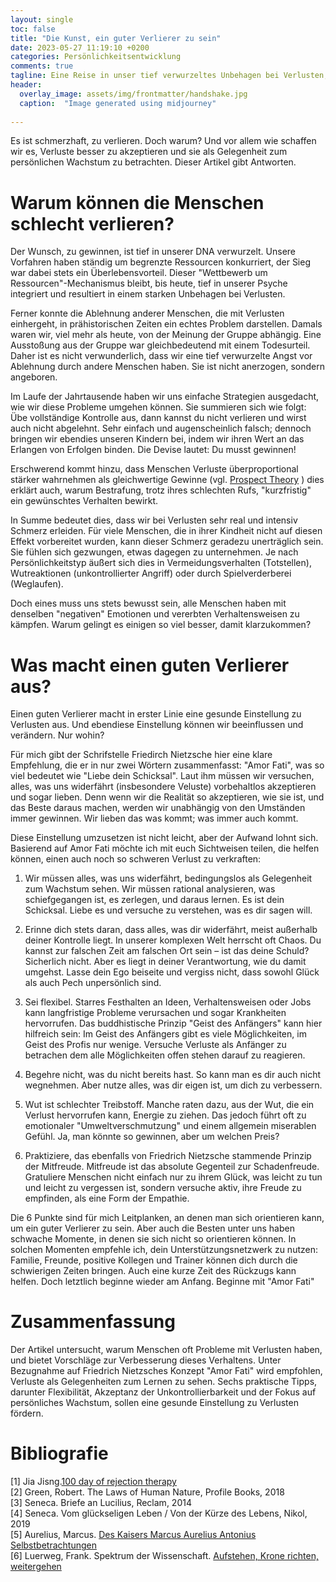 ```yaml
---
layout: single
toc: false
title: "Die Kunst, ein guter Verlierer zu sein"
date: 2023-05-27 11:19:10 +0200
categories: Persönlichkeitsentwicklung
comments: true
tagline: Eine Reise in unser tief verwurzeltes Unbehagen bei Verlusten, angereichert mit praktischen Strategien, um Verluste als Chancen zum Wachstum zu nutzen.
header:
  overlay_image: assets/img/frontmatter/handshake.jpg
  caption:  "Image generated using midjourney"
  
---
```


Es ist schmerzhaft, zu verlieren. Doch warum? Und vor allem wie schaffen wir es, Verluste besser zu akzeptieren und sie als Gelegenheit zum persönlichen Wachstum zu betrachten. Dieser Artikel gibt Antworten.

# Warum können die Menschen schlecht verlieren?

Der Wunsch, zu gewinnen, ist tief in unserer DNA verwurzelt. Unsere Vorfahren haben ständig um begrenzte Ressourcen konkurriert, der Sieg war dabei stets ein Überlebensvorteil. Dieser "Wettbewerb um Ressourcen"-Mechanismus bleibt, bis heute, tief in unserer Psyche integriert  und resultiert in einem starken Unbehagen bei Verlusten.

Ferner konnte die Ablehnung anderer Menschen, die mit Verlusten einhergeht, in prähistorischen Zeiten ein echtes Problem darstellen. Damals waren wir, viel mehr als heute,  von der Meinung der Gruppe abhängig. Eine Ausstoßung aus der Gruppe war gleichbedeutend mit einem Todesurteil. Daher ist es nicht verwunderlich, dass wir eine tief verwurzelte Angst vor Ablehnung durch andere Menschen haben. Sie ist nicht anerzogen, sondern angeboren.

Im Laufe der Jahrtausende haben wir uns einfache Strategien ausgedacht, wie wir diese Probleme umgehen können. Sie summieren sich wie folgt: Übe vollständige Kontrolle aus, dann kannst du nicht verlieren und wirst auch nicht abgelehnt. Sehr einfach und augenscheinlich falsch; dennoch bringen wir ebendies unseren Kindern bei, indem wir ihren Wert an das Erlangen von Erfolgen binden. Die Devise lautet: Du musst gewinnen!

Erschwerend kommt hinzu, dass Menschen Verluste überproportional stärker wahrnehmen als gleichwertige Gewinne (vgl. [Prospect Theory](https://www.uibk.ac.at/ibf/blog-wirtschaft-und-verantwortung/posts/empfindet-man-verluste-staerker-als-gewinne.html) ) dies erklärt auch, warum Bestrafung, trotz ihres schlechten Rufs, "kurzfristig" ein gewünschtes Verhalten bewirkt.

In Summe bedeutet dies, dass wir bei Verlusten sehr real und intensiv Schmerz erleiden. Für viele Menschen, die in ihrer Kindheit nicht auf diesen Effekt vorbereitet wurden, kann dieser Schmerz geradezu unerträglich sein. Sie fühlen sich gezwungen, etwas dagegen zu unternehmen. Je nach Persönlichkeitstyp äußert sich dies in Vermeidungsverhalten (Totstellen), Wutreaktionen (unkontrollierter Angriff) oder durch Spielverderberei (Weglaufen).

Doch eines muss uns stets bewusst sein, alle Menschen haben mit denselben "negativen" Emotionen und vererbten Verhaltensweisen zu kämpfen. Warum gelingt es einigen so viel besser, damit klarzukommen?

# Was macht einen guten Verlierer aus?

Einen guten Verlierer macht in erster Linie eine gesunde Einstellung zu Verlusten aus. Und ebendiese Einstellung können wir beeinflussen und verändern. Nur wohin?

Für mich gibt der Schrifstelle Friedirch Nietzsche hier eine klare Empfehlung, die er in nur zwei Wörtern zusammenfasst: "Amor Fati", was so viel bedeutet wie "Liebe dein Schicksal". Laut ihm müssen wir versuchen, alles, was uns widerfährt (insbesondere Veluste) vorbehaltlos akzeptieren und sogar lieben. Denn wenn wir die Realität so akzeptieren, wie sie ist, und das Beste daraus machen, werden wir unabhängig von den Umständen immer gewinnen. Wir lieben das was kommt; was immer auch kommt.

Diese Einstellung umzusetzen ist nicht leicht, aber der Aufwand lohnt sich. Basierend auf Amor Fati möchte ich mit euch Sichtweisen teilen, die helfen können, einen auch noch so schweren Verlust zu verkraften:

1. Wir müssen alles, was uns widerfährt, bedingungslos als Gelegenheit zum Wachstum sehen. Wir müssen rational analysieren, was schiefgegangen ist, es zerlegen, und daraus lernen. Es ist dein Schicksal. Liebe es und versuche zu verstehen, was es dir sagen will.

2. Erinne dich stets daran, dass alles, was dir widerfährt, meist außerhalb deiner Kontrolle liegt. In unserer komplexen Welt herrscht oft Chaos. Du kannst zur falschen Zeit am falschen Ort sein – ist das deine Schuld? Sicherlich nicht. Aber es liegt in deiner Verantwortung, wie du damit umgehst. Lasse dein Ego beiseite und vergiss nicht, dass sowohl Glück als auch Pech unpersönlich sind.

3. Sei flexibel. Starres Festhalten an Ideen, Verhaltensweisen oder Jobs kann langfristige Probleme verursachen und sogar Krankheiten hervorrufen. Das buddhistische Prinzip  "Geist des Anfängers" kann hier hilfreich sein: Im Geist des Anfängers gibt es viele Möglichkeiten, im Geist des Profis nur wenige. Versuche Verluste als Anfänger zu betrachen dem alle Möglichkeiten offen stehen darauf zu reagieren.

4. Begehre nicht, was du nicht bereits hast. So kann man es dir auch nicht wegnehmen. Aber nutze alles, was dir eigen ist, um dich zu verbessern.  

5. Wut ist schlechter Treibstoff. Manche raten dazu, aus der Wut, die ein Verlust hervorrufen kann, Energie zu ziehen. Das jedoch führt oft zu emotionaler "Umweltverschmutzung" und einem allgemein miserablen Gefühl. Ja, man könnte so gewinnen, aber um welchen Preis?

6. Praktiziere, das ebenfalls von Friedrich Nietzsche stammende Prinzip der Mitfreude. Mitfreude ist das absolute Gegenteil zur Schadenfreude.  Gratuliere Menschen nicht einfach nur zu ihrem Glück, was leicht zu tun und leicht zu vergessen ist, sondern versuche aktiv, ihre Freude zu empfinden, als eine Form der Empathie.  

Die 6 Punkte sind für mich Leitplanken, an denen man sich orientieren kann, um ein guter Verlierer zu sein. Aber auch die Besten unter uns haben schwache Momente, in denen sie sich nicht so orientieren können. In solchen Momenten empfehle ich, dein Unterstützungsnetzwerk zu nutzen: Familie, Freunde, positive Kollegen und Trainer können dich durch die schwierigen Zeiten bringen. Auch eine kurze Zeit des Rückzugs kann helfen. Doch letztlich beginne wieder am Anfang. Beginne mit "Amor Fati" 

# Zusammenfassung

Der Artikel untersucht, warum Menschen oft Probleme mit Verlusten haben, und bietet Vorschläge zur Verbesserung dieses Verhaltens. Unter Bezugnahme auf Friedrich Nietzsches Konzept "Amor Fati" wird empfohlen, Verluste als Gelegenheiten zum Lernen zu sehen. Sechs praktische Tipps, darunter Flexibilität, Akzeptanz der Unkontrollierbarkeit und der Fokus auf persönliches Wachstum, sollen eine gesunde Einstellung zu Verlusten fördern.


# Bibliografie

[1] Jia Jisng.[100 day of rejection therapy](https://www.rejectiontherapy.com/100-days-of-rejection-therapy)  
[2] Green, Robert. The Laws of Human Nature, Profile Books, 2018  
[3] Seneca. Briefe an Lucilius, Reclam, 2014  
[4] Seneca. Vom glückseligen Leben / Von der Kürze des Lebens, Nikol, 2019  
[5] Aurelius, Marcus. [Des Kaisers Marcus Aurelius Antonius Selbstbetrachtungen](https://www.projekt-gutenberg.org/antonius/selbstbe/selbstbe.html)  
[6] Luerweg, Frank. Spektrum der Wissenschaft. [Aufstehen, Krone richten, weitergehen](https://www.spektrum.de/news/warum-faellt-es-uns-schwer-mit-niederlagen-umzugehen/1808378) 
